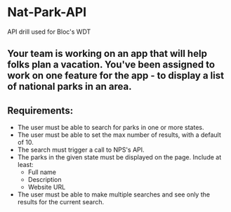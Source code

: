 # Nat-Park-API
API drill used for Bloc's WDT
## Your team is working on an app that will help folks plan a vacation. You've been assigned to work on one feature for the app - to display a list of national parks in an area.

## Requirements:
* The user must be able to search for parks in one or more states.
* The user must be able to set the max number of results, with a default of 10.
* The search must trigger a call to NPS's API.
* The parks in the given state must be displayed on the page. Include at least:
  * Full name
  * Description
  * Website URL
* The user must be able to make multiple searches and see only the results for the current search.
